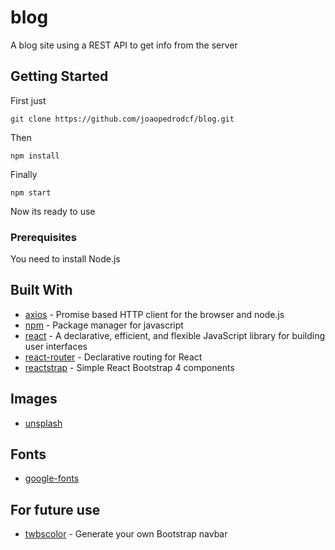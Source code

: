 # blog

A blog site using a REST API to get info from the server

## Getting Started

First just

```
git clone https://github.com/joaopedrodcf/blog.git
```

Then

```
npm install
```

Finally

```
npm start
```

Now its ready to use

### Prerequisites

You need to install Node.js

## Built With

* [axios](https://github.com/axios/axios) - Promise based HTTP client for the browser and node.js
* [npm](https://github.com/npm/npm) - Package manager for javascript
* [react](https://github.com/facebook/react) - A declarative, efficient, and flexible JavaScript library for building user interfaces
* [react-router](https://github.com/ReactTraining/react-router) - Declarative routing for React
* [reactstrap](https://github.com/reactstrap/reactstrap) - Simple React Bootstrap 4 components

## Images

* [unsplash](https://unsplash.com/)

## Fonts

* [google-fonts](https://fonts.google.com)

## For future use

* [twbscolor](https://work.smarchal.com/twbscolor/) - Generate your own Bootstrap navbar

